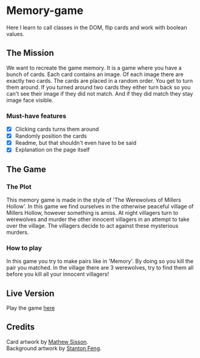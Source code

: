 # Memory-game
Here I learn to call classes in the DOM, flip cards and work with boolean values.

##  The Mission

We want to recreate the game memory. It is a game where you have a bunch of cards. Each card contains an image. Of each image there are exactly two cards. The cards are placed in a random order. You get to turn them around. If you turned around two cards they either turn back so you can't see their image if they did not match. And if they did match they stay image face visible.

###  Must-have features

-  [x] Clicking cards turns them around
-  [x] Randomly position the cards
-  [x] Readme, but that shouldn't even have to be said
-  [x] Explanation on the page itself

##  The Game

### The Plot

This memory game is made in the style of 'The Werewolves of Millers Hollow'. In this game we find ourselves in the otherwise peaceful village of Millers Hollow, however something is amiss. At night villagers turn to werewolves and murder the other innocent villagers in an attempt to take over the village. The villagers decide to act against these mysterious murders.

### How to play

In this game you try to make pairs like in 'Memory'. By doing so you kill the pair you matched. In the village there are 3 werewolves, try to find them all before you kill all your innocent villagers!

##  Live Version

Play the game [here](https://seppeverhavert.github.io/Memory-game/)


##  Credits

Card artwork by [Mathew Sisson](https://www.playwerewolf.co/).  
Background artwork by [Stanton Feng](https://www.artstation.com/artwork/2xbxg).
